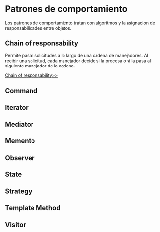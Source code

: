 # Patrones de comportamiento

Los patrones de comportamiento tratan con algoritmos y la asignacion de responsabilidades entre objetos.

## Chain of responsability
Permite pasar solicitudes a lo largo de una cadena de manejadores. Al recibir una solicitud, cada manejador decide si la procesa o si la pasa al siguiente manejador de la cadena.

 [Chain of responsability>>](./chain_responsability/CHAIN.md) 


## Command



## Iterator


## Mediator



## Memento


## Observer

## State


## Strategy


## Template Method

## Visitor